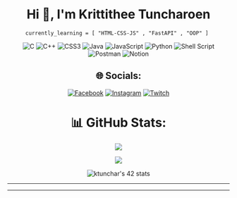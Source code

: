 <h1 align="center">Hi 👋, I'm Krittithee Tuncharoen</h1>




<div align="center">
  <code>currently_learning = [ "HTML-CSS-JS" , "FastAPI" , "OOP" ] </code>
  <p></p> 
  
![C](https://img.shields.io/badge/c-%2300599C.svg?style=for-the-badge&logo=c&logoColor=white) ![C++](https://img.shields.io/badge/c++-%2300599C.svg?style=for-the-badge&logo=c%2B%2B&logoColor=white) ![CSS3](https://img.shields.io/badge/css3-%231572B6.svg?style=for-the-badge&logo=css3&logoColor=white) ![Java](https://img.shields.io/badge/java-%23ED8B00.svg?style=for-the-badge&logo=java&logoColor=white) ![JavaScript](https://img.shields.io/badge/javascript-%23323330.svg?style=for-the-badge&logo=javascript&logoColor=%23F7DF1E) ![Python](https://img.shields.io/badge/python-3670A0?style=for-the-badge&logo=python&logoColor=ffdd54) ![Shell Script](https://img.shields.io/badge/shell_script-%23121011.svg?style=for-the-badge&logo=gnu-bash&logoColor=white) ![Postman](https://img.shields.io/badge/Postman-FF6C37?style=for-the-badge&logo=postman&logoColor=white) ![Notion](https://img.shields.io/badge/Notion-%23000000.svg?style=for-the-badge&logo=notion&logoColor=white)
  

## 🌐 Socials:
[![Facebook](https://img.shields.io/badge/Facebook-%231877F2.svg?logo=Facebook&logoColor=white)](https://facebook.com/mai.tuncharoen) [![Instagram](https://img.shields.io/badge/Instagram-%23E4405F.svg?logo=Instagram&logoColor=white)](https://instagram.com/maikittitee) [![Twitch](https://img.shields.io/badge/Twitch-%239146FF.svg?logo=Twitch&logoColor=white)](https://twitch.tv/maikittitee) 

# 📊 GitHub Stats:
![](https://github-readme-stats.vercel.app/api?username=maikittitee&theme=dark&hide_border=false&include_all_commits=true&count_private=false)
  
  [![](https://visitcount.itsvg.in/api?id=maikittitee&icon=0&color=0)](https://visitcount.itsvg.in)
 </div>

 <div align="center" href="https://github.com/oakoudad/badge42">
  <img src="https://badge.mediaplus.ma/darkblue/ktunchar?UM6P=off" alt="ktunchar's 42 stats" />
 </div>

---

<!-- Proudly created with GPRM ( https://gprm.itsvg.in ) -->
---
